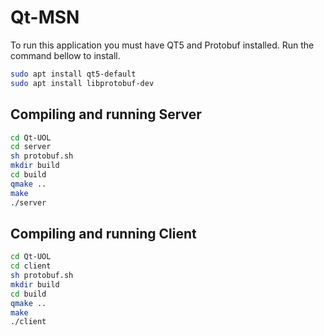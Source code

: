 # Qt-MSN

To run this application you must have QT5 and Protobuf installed. Run the command bellow to install.

```bash
sudo apt install qt5-default
sudo apt install libprotobuf-dev
```
## Compiling and running Server

```bash
cd Qt-UOL
cd server
sh protobuf.sh
mkdir build
cd build
qmake ..
make
./server
```


## Compiling and running Client

```bash
cd Qt-UOL
cd client
sh protobuf.sh
mkdir build
cd build
qmake ..
make
./client
```


